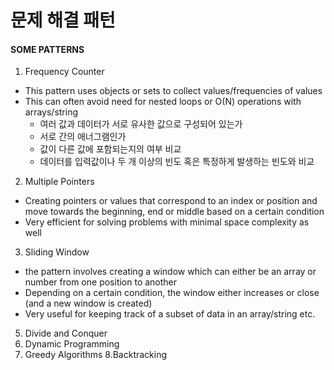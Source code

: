 # 문제 해결 패턴

#### SOME PATTERNS
1. Frequency Counter
- This pattern uses objects or sets to collect values/frequencies of values
- This can often avoid need for nested loops or O(N) operations with arrays/string
  - 여러 값과 데이터가 서로 유사한 값으로 구성되어 있는가
  - 서로 간의 애너그램인가
  - 값이 다른 값에 포함되는지의 여부 비교
  - 데이터를 입력값이나 두 개 이상의 빈도 혹은 특정하게 발생하는 빈도와 비교

2. Multiple Pointers 
- Creating pointers or values that correspond to an index or position and move towards the beginning, end or middle based on a certain condition
- Very efficient for solving problems with minimal space complexity as well

3. Sliding Window
- the pattern involves creating a window which can either be an array or number from one position to another
- Depending on a certain condition, the window either increases or close (and a new window is created)
- Very useful for keeping track of a subset of data in an array/string etc.

5. Divide and Conquer
6. Dynamic Programming
7. Greedy Algorithms
8.Backtracking
